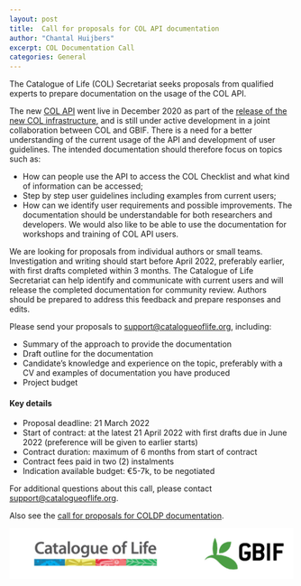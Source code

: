 ```yaml
---
layout: post
title:  Call for proposals for COL API documentation
author: "Chantal Huijbers"
excerpt: COL Documentation Call
categories: General
---
```


The Catalogue of Life (COL) Secretariat seeks proposals from qualified experts to prepare documentation on the usage of the COL API. 

The new [COL API](https://api.checklistbank.org) went live in December 2020 as part of the [release of the new COL infrastructure](https://www.catalogueoflife.org/2020/12/18/infrastructure-live), and is still under active development in a joint collaboration between COL and GBIF. There is a need for a better understanding of the current usage of the API and development of user guidelines. The intended documentation should therefore focus on topics such as:
- How can people use the API to access the COL Checklist and what kind of information can be accessed;
- Step by step user guidelines including examples from current users;
- How can we identify user requirements and possible improvements.
The documentation should be understandable for both researchers and developers. We would also like to be able to use the documentation for workshops and training of COL API users.

We are looking for proposals from individual authors or small teams. Investigation and writing should start before April 2022, preferably earlier, with first drafts completed within 3 months. The Catalogue of Life Secretariat can help identify and communicate with current users and will release the completed documentation for community review. Authors should be prepared to address this feedback and prepare responses and edits.

Please send your proposals to [support@catalogueoflife.org](mailto:support@catalogueoflife.org), including:
- Summary of the approach to provide the documentation
- Draft outline for the documentation
- Candidate’s knowledge and experience on the topic, preferably with a CV and examples of documentation you have produced
- Project budget

#### Key details
- Proposal deadline: 21 March 2022
- Start of contract: at the latest 21 April 2022 with first drafts due in June 2022 (preference will be given to earlier starts)
- Contract duration: maximum of 6 months from start of contract
- Contract fees paid in two (2) instalments
- Indication available budget: €5-7k, to be negotiated

For additional questions about this call, please contact [support@catalogueoflife.org](mailto:support@catalogueoflife.org).

Also see the [call for proposals for COLDP documentation](https://www.catalogueoflife.org/2022/03/01/documentation-call-COLDP).

![browser](/images/posts/col-gbif-logo.jpg)
